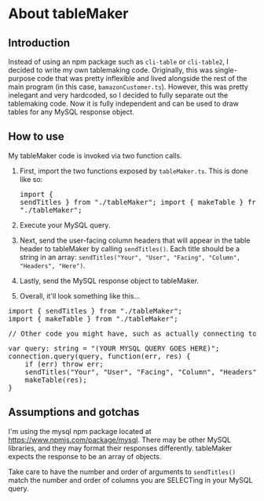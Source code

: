 About tableMaker
================

Introduction
------------
Instead of using an npm package such as `cli-table` or `cli-table2`, I decided to write my own tablemaking code.  Originally, this was single-purpose code that was pretty inflexible and lived alongside the rest of the main program (in this case, `bamazonCustomer.ts`).  However, this was pretty inelegant and very hardcoded, so I decided to fully separate out the tablemaking code.  Now it is fully independent and can be used to draw tables for any MySQL response object.

How to use
----------
My tableMaker code is invoked via two function calls.

1. First, import the two functions exposed by `tableMaker.ts`.  This is done like so: <pre>import { sendTitles } from "./tableMaker";
import { makeTable } from "./tableMaker";</pre>

1. Execute your MySQL query.

1. Next, send the user-facing column headers that will appear in the table header to tableMaker by calling `sendTitles()`.  Each title should be a string in an array: `sendTitles("Your", "User", "Facing", "Column", "Headers", "Here")`.

1. Lastly, send the MySQL response object to tableMaker.

1. Overall, it'll look something like this...

<pre>import { sendTitles } from "./tableMaker";
import { makeTable } from "./tableMaker";</pre>

<pre>// Other code you might have, such as actually connecting to your database</pre>

<pre>var query: string = "(YOUR MYSQL QUERY GOES HERE)";
connection.query(query, function(err, res) {
    if (err) throw err;
    sendTitles("Your", "User", "Facing", "Column", "Headers", "Here");
    makeTable(res);
}</pre>

Assumptions and gotchas
-----------------------
I'm using the mysql npm package located at https://www.npmjs.com/package/mysql.  There may be other MySQL libraries, and they may format their responses differently.  tableMaker expects the response to be an array of objects.

Take care to have the number and order of arguments to `sendTitles()` match the number and order of columns you are SELECTing in your MySQL query.